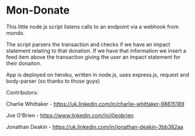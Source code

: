 Mon-Donate
===

This little node.js script listens calls to an endpoint via a webhook from mondo.

The script parsers the transaction and checks if we have an impact statement relating to that donation.
If we have that information we insert a feed item above the transaction giving the user an impact statement for their donaiton.

App is deployed on heroku, written in node.js, uses express.js, request and body-parser (so thanks to those guys)

Contributors: 

Charlie Whittaker - https://uk.linkedin.com/in/charlie-whittaker-98615189

Joe O'Brien - https://www.linkedin.com/in/j0eobrien

Jonathan Deakin - https://uk.linkedin.com/in/jonathan-deakin-3bb382aa
